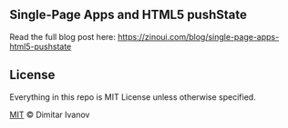 [](#spa)Single-Page Apps and HTML5 pushState
--------------
Read the full blog post here: https://zinoui.com/blog/single-page-apps-html5-pushstate

[](#license)License
--------------
Everything in this repo is MIT License unless otherwise specified.

[MIT](https://github.com/riverside/pushstate/LICENSE.md) &copy; Dimitar Ivanov